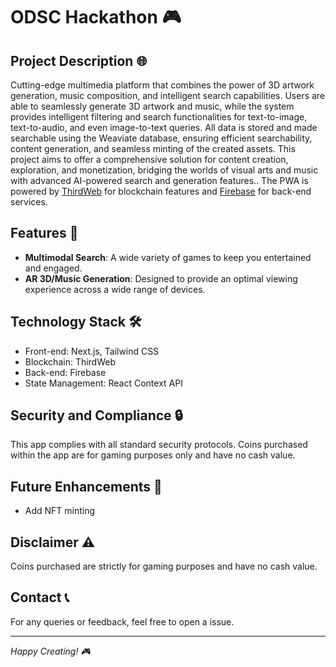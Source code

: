 # ODSC Hackathon 🎮

## Project Description 🌐

Cutting-edge multimedia platform that combines the power of 3D artwork generation, music composition, and intelligent search capabilities. Users are able to seamlessly generate 3D artwork and music, while the system provides intelligent filtering and search functionalities for text-to-image, text-to-audio, and even image-to-text queries. All data is stored and made searchable using the Weaviate database, ensuring efficient searchability, content generation, and seamless minting of the created assets. This project aims to offer a comprehensive solution for content creation, exploration, and monetization, bridging the worlds of visual arts and music with advanced AI-powered search and generation features.. The PWA is powered by [ThirdWeb](https://thirdweb.com) for blockchain features and [Firebase](https://firebase.google.com/) for back-end services.

## Features 🌟

- **Multimodal Search**: A wide variety of games to keep you entertained and engaged.
- **AR 3D/Music Generation**: Designed to provide an optimal viewing experience across a wide range of devices.
  
## Technology Stack 🛠️

- Front-end: Next.js, Tailwind CSS
- Blockchain: ThirdWeb
- Back-end: Firebase
- State Management: React Context API

## Security and Compliance 🔒

This app complies with all standard security protocols. Coins purchased within the app are for gaming purposes only and have no cash value.

## Future Enhancements 🚀

- Add NFT minting


## Disclaimer ⚠️

Coins purchased are strictly for gaming purposes and have no cash value.

## Contact 📞

For any queries or feedback, feel free to open a issue.

---

*Happy Creating! 🎮*
